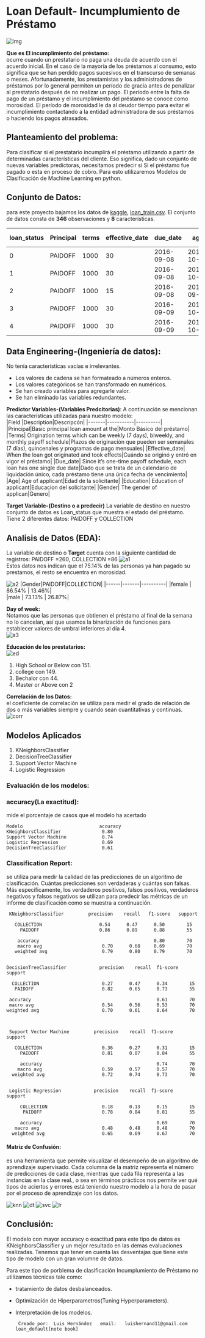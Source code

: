 # Loan Default- Incumplumiento de Préstamo  
![img](https://github.com/luishernand/Mis-proyectos-de-ML-por-tipo-Industrias/blob/main/Sector%20Bancario-Seguros/Incumplimiento_prestamos/data/logo.jpg)

**Que es El incumplimiento del préstamo:**  
ocurre cuando un prestatario no paga una deuda de acuerdo con el acuerdo inicial. En el caso de la mayoría de los préstamos al consumo, esto significa que se han perdido pagos sucesivos en el transcurso de semanas o meses. Afortunadamente, los prestamistas y los administradores de préstamos por lo general permiten un período de gracia antes de penalizar al prestatario después de no realizar un pago. El período entre la falta de pago de un préstamo y el incumplimiento del préstamo se conoce como morosidad. El período de morosidad le da al deudor tiempo para evitar el incumplimiento contactando a la entidad administradora de sus préstamos o haciendo los pagos atrasados.


## Planteamiento del problema:

Para clasificar si el prestatario incumplirá el préstamo utilizando  a partir de determinadas características del cliente. Eso significa, dado un conjunto de
nuevas variables predictoras, necesitamos predecir si Si el préstamo fue pagado o esta en proceso de cobro. Para esto utilizaremos Modelos de Clasificación de Machine Learning en python.  

## Conjunto de Datos: 
para este proyecto bajamos los datos de [kaggle](https://www.kaggle.com/), [loan_train.csv](https://github.com/luishernand/Mis-proyectos-de-ML-por-tipo-Industrias/blob/main/Sector%20Bancario-Seguros/Incumplimiento_prestamos/data/loan_train.csv).
El conjunto de datos consta de **346** observaciones y **8** características.

|loan_status|	Principal|	terms|	effective_date|	due_date|	age	|education	Gender|
|-----------|----------|----------|----------|----------|----|----------|
|0|	PAIDOFF|	1000|	30|	2016-09-08|	2016-10-07|	45|	High School or Below	|male|
|1|	PAIDOFF|	1000	|30|	2016-09-08|	2016-10-07|	33|	Bechalor	|female|
|2|	PAIDOFF|	1000|	15|	2016-09-08|	2016-09-22|	27|	college	|male|
|3|	PAIDOFF|	1000	|30|	2016-09-09	|2016-10-08|	28	|college	|female|
|4|	PAIDOFF|	1000	|30|	2016-09-09	|2016-10-08|	29|	college	|male|

 
## Data Engineering-(Ingeniería de datos):  
No tenía características vacías e irrelevantes.  
+ Los valores de cadena se han formateado a números enteros.
+ Los valores categóricos se han transformado en numéricos.
+ Se han creado variables para agregarle valor.
+ Se han eliminado las variables redundantes.

**Predictor Variables-(Variables Predcitorias)**:
A continuación se mencionan las características utilizadas para nuestro modelo:  
|Field	|Description|Descripcón|
|-------|-----------|----------|
|Principal|Basic principal loan amount at the|Monto Básico del préstamo|
|Terms|	Origination terms which can be weekly (7 days), biweekly, and monthly payoff schedule|Plazos de originación que pueden ser semanales (7 días), quincenales y programas de pago mensuales|
|Effective_date|	When the loan got originated and took effects|Cuándo se originó y entró en vigor el préstamo|
|Due_date|	Since it’s one-time payoff schedule, each loan has one single due date|Dado que se trata de un calendario de liquidación único, cada préstamo tiene una única fecha de vencimiento|
|Age|	Age of applicant|Edad de la solicitante|
|Education|	Education of applicant|Educacion del solicitante|
|Gender|	The gender of applican|Genero|


**Target Variable-(Destino o a predecir)** 
La variable de destino en nuestro conjunto de datos es Loan_status	que muestra el estado del préstamo. Tiene 2 diferentes datos:
PAIDOFF y COLLECTION 

## Analisis de Datos (EDA):

La variable de destino o **Target** cuenta con la siguiente cantidad de registros:
PAIDOFF =260, COLLECTION =86
![a1](https://github.com/luishernand/Mis-proyectos-de-ML-por-tipo-Industrias/blob/main/Sector%20Bancario-Seguros/Incumplimiento_prestamos/data/target_value_counts.png)  
Estos datos nos indican que el 75.14% de las personas ya han pagado su prestamos, el resto se encuentra en morosidad.


![a2](https://github.com/luishernand/Mis-proyectos-de-ML-por-tipo-Industrias/blob/main/Sector%20Bancario-Seguros/Incumplimiento_prestamos/data/prestamo-genero.png)
|Gender|PAIDOFF|COLLECTION|
|------|-------|----------|
|female | 86.54% |     13.46%|    
|male   |  73.13% |   26.87%|  
  
  
**Day of week:**   
Notamos  que las personas que obtienen el préstamo al final de la semana no lo cancelan, así que usamos la binarización de funciones para establecer valores de umbral inferiores al día 4.  
![a3](https://github.com/luishernand/Mis-proyectos-de-ML-por-tipo-Industrias/blob/main/Sector%20Bancario-Seguros/Incumplimiento_prestamos/data/day_ofweek.png)

**Educación de los prestatarios:**  
![ed]
1. High School or Below con 151.
2. college con 149.
3. Bechalor con 44.
4. Master or Above con 2   


**Correlación de los Datos:**    
el coeficiente de correlación se utiliza para medir el grado de relación de dos o más variables siempre y cuando sean cuantitativas y continuas.
![corr] 

## Modelos Aplicados  
1. KNeighborsClassifier
2. DecisionTreeClassifier
3. Support Vector Machine
4. Logistic Regression  

### Evaluación de los modelos:  
  
   ### accuracy(La exactitud):  
   mide el porcentaje de casos que el modelo ha acertado  

    Modelo                            accuracy        
    KNeighborsClassifier               0.80        
    Support Vector Machine             0.74        
    Logistic Regression                0.69        
    DecisionTreeClassifier             0.61        
    
 ### Classification Report:
 se utiliza para medir la calidad de las predicciones de un algoritmo de clasificación. Cuántas predicciones son verdaderas y cuántas son falsas. Más específicamente, los verdaderos positivos, falsos positivos, verdaderos negativos y falsos negativos se utilizan para predecir las métricas de un informe de clasificación como se muestra a continuación.
 
     KNeighborsClassifier         precision    recall   f1-score   support
      
       COLLECTION                     0.54      0.47      0.50        15
         PAIDOFF                      0.86      0.89      0.88        55

        accuracy                                          0.80        70
        macro avg                      0.70      0.68     0.69        70
       weighted avg                    0.79      0.80     0.79        70
       
       
    DecisionTreeClassifier            precision    recall  f1-score   support

      COLLECTION                       0.27      0.47      0.34        15
       PAIDOFF                         0.82      0.65      0.73        55

     accuracy                                              0.61        70
     macro avg                         0.54      0.56      0.53        70
    weighted avg                       0.70      0.61      0.64        70
    
    
    
     Support Vector Machine         precision    recall  f1-score   support

       COLLECTION                      0.36      0.27      0.31        15
         PAIDOFF                       0.81      0.87      0.84        55

         accuracy                                          0.74        70
        macro avg                      0.59      0.57      0.57        70
      weighted avg                     0.72      0.74      0.73        70


     Logistic Regression            precision    recall  f1-score   support

         COLLECTION                    0.18      0.13      0.15        15
          PAIDOFF                      0.78      0.84      0.81        55

         accuracy                                          0.69        70
       macro avg                       0.48      0.48      0.48        70
      weighted avg                     0.65      0.69      0.67        70
      
      

#### Matriz de Confusión:  
es una herramienta que permite visualizar el desempeño de un algoritmo  de aprendizaje supervisado. Cada columna de la matriz representa el número de predicciones de cada clase, mientras que cada fila representa a las instancias en la clase real., o sea en términos prácticos nos permite ver  qué tipos de aciertos y errores está teniendo nuestro modelo a la hora de pasar por el proceso de aprendizaje con los datos.  

![knn] ![dt] ![svc] ![lr]  


## Conclusión:   

El modelo con mayor accuracy o exactitud para este tipo de datos es KNeighborsClassifier y un mejor resultado en las demas evaluaciones realizadas. Tenemos que tener en cuenta las desventajas que tiene este tipo de modelo con un gran volumne de datos.

Para este tipo de porblema de clasificación Incumplumiento de Préstamo no utilizamos técnicas tale como:
- tratamiento de datos desbalanceados.
- Optimización de Hiperparametros(Tuning Hyperparameters).
- Interpretación de los modelos.  



       Creado por:  Luis Hernández   email:   luishernand11@gmail.com    loan_default[note book]

[ed]:https://github.com/luishernand/Mis-proyectos-de-ML-por-tipo-Industrias/blob/main/Sector%20Bancario-Seguros/Incumplimiento_prestamos/data/educacion.png
[dt]:https://github.com/luishernand/Mis-proyectos-de-ML-por-tipo-Industrias/blob/main/Sector%20Bancario-Seguros/Incumplimiento_prestamos/data/dt_mtx.png
[knn]:https://github.com/luishernand/Mis-proyectos-de-ML-por-tipo-Industrias/blob/main/Sector%20Bancario-Seguros/Incumplimiento_prestamos/data/knn_mtx.png
[lr]:https://github.com/luishernand/Mis-proyectos-de-ML-por-tipo-Industrias/blob/main/Sector%20Bancario-Seguros/Incumplimiento_prestamos/data/lr_mtx.png
[svc]:https://github.com/luishernand/Mis-proyectos-de-ML-por-tipo-Industrias/blob/main/Sector%20Bancario-Seguros/Incumplimiento_prestamos/data/svc_mtx.png
[corr]:https://github.com/luishernand/Mis-proyectos-de-ML-por-tipo-Industrias/blob/main/Sector%20Bancario-Seguros/Incumplimiento_prestamos/data/data_corr.png
[note book]:https://github.com/luishernand/Mis-proyectos-de-ML-por-tipo-Industrias/blob/main/Sector%20Bancario-Seguros/Incumplimiento_prestamos/Load%20Prediction.ipynb
